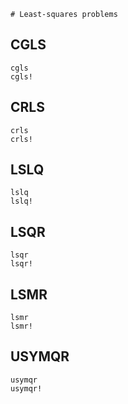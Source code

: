 ```@meta
# Least-squares problems
```

## CGLS

```@docs
cgls
cgls!
```

## CRLS

```@docs
crls
crls!
```

## LSLQ

```@docs
lslq
lslq!
```

## LSQR

```@docs
lsqr
lsqr!
```

## LSMR

```@docs
lsmr
lsmr!
```

## USYMQR

```@docs
usymqr
usymqr!
```
